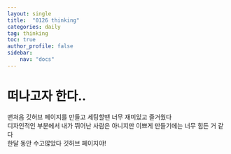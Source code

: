 ```yaml
---
layout: single
title:  "0126 thinking"
categories: daily
tag: thinking
toc: true
author_profile: false
sidebar:
    nav: "docs"
---
```

# 떠나고자 한다..
맨처음 깃허브 페이지를 만들고 세팅할땐 너무 재미있고 즐거웠다  
디자인적인 부분에서 내가 뛰어난 사람은 아니지만 이쁘게 만들기에는 너무 힘든 거 같다  
한달 동안 수고많았다 깃허브 페이지야!  